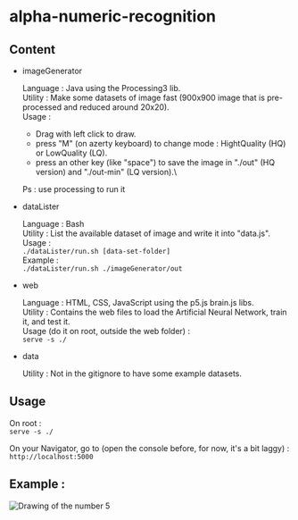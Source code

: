 # alpha-numeric-recognition

## Content

* imageGenerator
  
  Language : Java using the Processing3 lib.\
  Utility : Make some datasets of image fast (900x900 image that is pre-processed and reduced around 20x20).\
  Usage : 
  * Drag with left click to draw.
  * press "M" (on azerty keyboard) to change mode : HightQuality (HQ) or LowQuality (LQ).
  * press an other key (like "space") to save the image in "./out" (HQ version) and "./out-min" (LQ version).\
  
  Ps : use processing to run it

* dataLister
  
  Language : Bash\
  Utility : List the available dataset of image and write it into "data.js".\
  Usage : \
  ```./dataLister/run.sh [data-set-folder]```\
  Example : \
  ```./dataLister/run.sh ./imageGenerator/out```

* web
  
  Language : HTML, CSS, JavaScript using the p5.js brain.js libs.\
  Utility : Contains the web files to load the Artificial Neural Network, train it, and test it.\
  Usage (do it on root, outside the web folder) :\
  ```serve -s ./```

* data
  
  Utility : Not in the gitignore to have some example datasets.

## Usage

On root : \
```serve -s ./```

On your Navigator, go to (open the console before, for now, it's a bit laggy) :\
```http://localhost:5000```

## Example :
![Drawing of the number 5](./data/numbers_v3/5_2020-6-17-0-16-43-11711.png)

